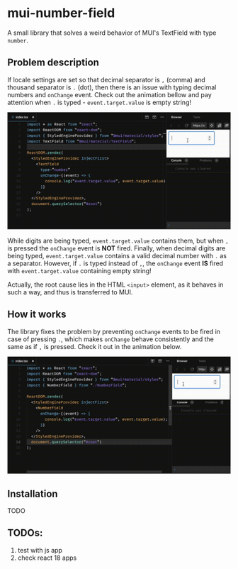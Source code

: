 # mui-number-field

A small library that solves a weird behavior of MUI's TextField with type `number`.

## Problem description
If locale settings are set so that decimal separator is `,` (comma) and thousand separator is `.` (dot), then there is an issue with typing decimal numbers and `onChange` event. Check out the animation bellow and pay attention when `.` is typed - `event.target.value` is empty string!

![](misc/problem_description.gif)

While digits are being typed, `event.target.value` contains them, but when `,` is pressed the `onChange` event is **NOT** fired. Finally, when decimal digits are being typed, `event.target.value` contains a valid decimal number with `.` as a separator. However, if `.` is typed instead of `,`, the `onChange` event **IS** fired with `event.target.value` containing empty string!

Actually, the root cause lies in the HTML `<input>` element, as it behaves in such a way, and thus is transferred to MUI.

## How it works

The library fixes the problem by preventing `onChange` events to be fired in case of pressing `.`, which makes `onChange` behave consistently and the same as if `,` is pressed. Check it out in the animation below.

![](misc/solution.gif)

## Installation

TODO

## TODOs:
1. test with js app
2. check react 18 apps 